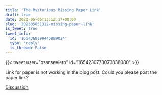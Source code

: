 ```yaml
---
title: 'The Mysterious Missing Paper Link'
draft: true
date: 2023-05-05T13:12:17+00:00
slug: '202305051312-missing-paper-link'
is_tweet: true
tweet_info:
  id: '1654368399445889024'
  type: 'reply'
  is_thread: False
---
```




{{< tweet user="osanseviero" id="1654230773073838080" >}}

Link for paper is not working in the blog post. Could you please post the paper link?

[Discussion](https://x.com/sytelus/status/1654368399445889024)
